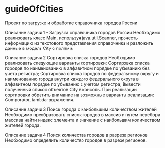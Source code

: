 # guideOfCities
Проект по загрузке и обработке справочника городов России

Описание задачи 1 - Загрузка справочника городов России
Необходимо реализовать класс Main, используя java.util.Scanner, прочесть информацию из текстового представления справочника и разложить данные в модель City с полями:

Описание задачи 2 Сортировка списка городов
Необходимо реализовать следующие варианты сортировки:
Сортировка списка городов по наименованию в алфавитном порядке по убыванию без учета регистра;
Сортировка списка городов по федеральному округу и наименованию города внутри каждого федерального округа в алфавитном порядке по убыванию с учетом регистра;
Вывести полученный список объектов City в консоль. При реализации сортировки обратить внимание на возможные варианты реализации: Comporator, lambda-выражения.

Описание задачи 3 Поиск города с наибольшим количеством жителей
Необходимо преобразовать список городов в массив и путем перебора массива найти индекс элемента и значение с наибольшим количеством жителей города.

Описание задачи 4 Поиск количества городов в разрезе регионов
Необходимо определить количество городов в разрезе регионов.
